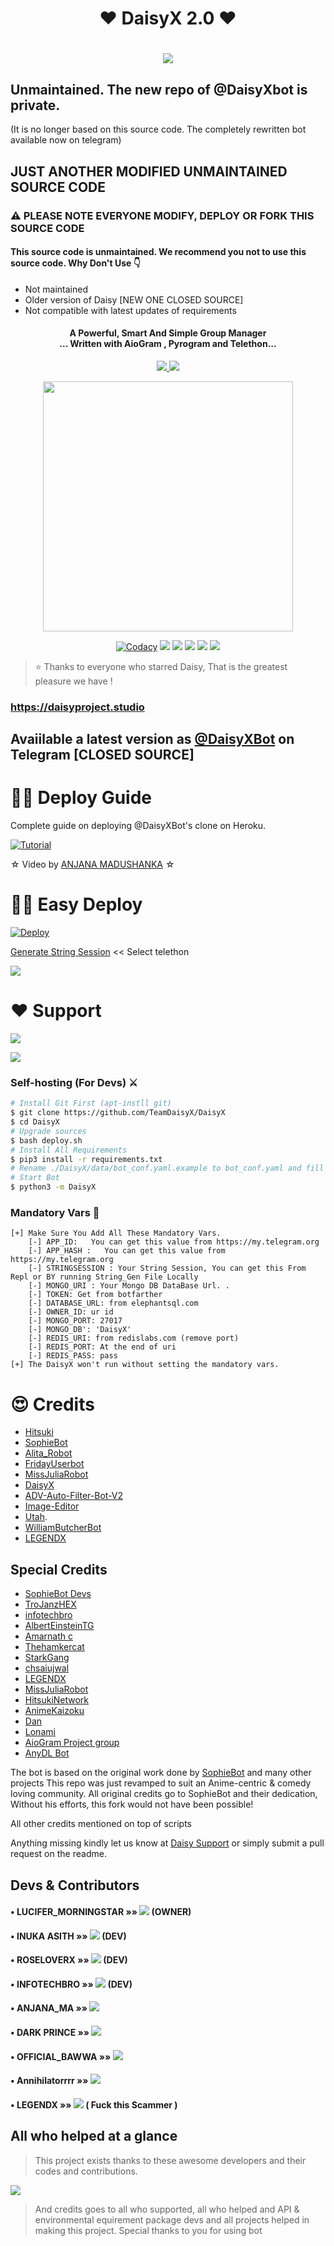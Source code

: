 
<h1 align="center"><b>❤️ DaisyX 2.0  ❤️</b></h1>

# <p align="center"><a href="https://github.com/TeamDaisyX/DaisyX"><img src="https://github-readme-stats.vercel.app/api/pin?username=TeamDaisyX&show_icons=true&theme=dracula&hide_border=true&repo=DaisyX"></a></p>
<p align="center">


## Unmaintained. The new repo of @DaisyXbot is private. 
(It is no longer based on this source code. The completely rewritten bot available now on telegram)

## JUST ANOTHER MODIFIED UNMAINTAINED SOURCE CODE
### ⚠️ PLEASE NOTE EVERYONE MODIFY, DEPLOY OR FORK THIS SOURCE CODE
#### This source code is unmaintained. We recommend you not to use this source code. Why Don't Use 👇
- Not maintained
- Older version of Daisy [NEW ONE CLOSED SOURCE]
- Not compatible with latest updates of requirements


<h4 align="center">A Powerful, Smart And Simple Group Manager <br> ... Written with AioGram , Pyrogram and Telethon...</h4>
<p align='center'>
  <a href="https://www.python.org/" alt="made-with-python"> <img src="https://img.shields.io/badge/Made%20with-Python-1f425f.svg?style=flat-square&logo=python&color=blue" /> </a>
  <a href="https://github.com/TeamDaisyX/DaisyX-v2/graphs/commit-activity" alt="Maintenance"> <img src="https://img.shields.io/badge/Maintained%3F-yes-green.svg?style=flat-square" /> </a>
</p>

<p align="center"><a href="https://t.me/DaisySupport_Official"><img src="https://telegra.ph/file/23448c98735bd81df47e7.jpg" width="400"></a></p>
<p align="center">
    <a href="https://app.codacy.com/manual/teamdaisyx/daisyx/dashboard"> <img src="https://img.shields.io/codacy/grade/4d58f2a402b54aed8a7d95f7add45a81?color=brightgreen&logo=codacy&logoColor=green&style=for-the-badge" alt="Codacy" /></a>
    <a href="https://github.com/teamdaisyx/daisyx"> <img src="https://img.shields.io/github/repo-size/teamdaisyx/daisyx?color=orange&logo=github&logoColor=green&style=for-the-badge" /></a>
    <a href="https://github.com/teamdaisyx/daisyx/commits/inukaasith"> <img src="https://img.shields.io/github/last-commit/teamdaisyx/daisyx?color=brown&logo=github&logoColor=green&style=for-the-badge" /></a>
    <a href="https://github.com/teamdaisyx/daisyx/issues"> <img src="https://img.shields.io/github/issues/teamdaisyx/daisyx?color=blueviolet&logo=github&logoColor=green&style=for-the-badge" /></a>
    <a href="https://github.com/teamdaisyx/daisyx/network/members"> <img src="https://img.shields.io/github/forks/teamdaisyx/daisyx?color=red&logo=github&logoColor=green&style=for-the-badge" /></a>  
    <a href="https://pypi.org/project/Telethon/"> <img src="https://img.shields.io/pypi/v/telethon?color=yellow&label=telethon&logo=python&logoColor=green&style=for-the-badge" /></a>
</p>

> ⭐️ Thanks to everyone who starred Daisy, That is the greatest pleasure we have !

### https://daisyproject.studio
## Avaiilable a latest version as  [@DaisyXBot](https://t.me/daisyxbot) on Telegram [CLOSED SOURCE]

# 🧙‍♀️ Deploy Guide
Complete guide on deploying @DaisyXBot's clone on Heroku.

[![Tutorial](https://yt-embed.herokuapp.com/embed?v=yar61k_hEHQ)](https://www.youtube.com/watch?v=yar61k_hEHQ)

☆ Video by [ANJANA MADUSHANKA](https://www.youtube.com/channel/UCApXYZNiMdW6UG48-syX7wQ) ☆


# 🏃‍♂️ Easy Deploy 
[![Deploy](https://www.herokucdn.com/deploy/button.svg)](https://heroku.com/deploy?template=https://github.com/log-afk-xD/DaisyX.git)

[Generate String Session](https://replit.com/@SpEcHiDe/GenerateStringSession)  << Select telethon

<a href="https://www.youtube.com/watch?v=yar61k_hEHQ"><img src="https://img.shields.io/badge/How%20To-Deploy-red.svg?logo=Youtube"></a>

# ❤️ Support
<a href="https://t.me/DaisySupport_Official"><img src="https://img.shields.io/badge/Join-Telegram%20Channel-red.svg?logo=Telegram"></a>

<a href="https://t.me/DaisyXupdates"><img src="https://img.shields.io/badge/Join-Telegram%20Group-blue.svg?logo=telegram"></a>

### Self-hosting (For Devs) ⚔
```sh
# Install Git First (apt-instll git)
$ git clone https://github.com/TeamDaisyX/DaisyX
$ cd DaisyX
# Upgrade sources
$ bash deploy.sh
# Install All Requirements 
$ pip3 install -r requirements.txt
# Rename ./DaisyX/data/bot_conf.yaml.example to bot_conf.yaml and fill
# Start Bot 
$ python3 -m DaisyX
```

### Mandatory Vars 📒
```
[+] Make Sure You Add All These Mandatory Vars. 
    [-] APP_ID:   You can get this value from https://my.telegram.org
    [-] APP_HASH :   You can get this value from https://my.telegram.org
    [-] STRINGSESSION : Your String Session, You can get this From Repl or BY running String_Gen File Locally
    [-] MONGO_URI : Your Mongo DB DataBase Url. .
    [-] TOKEN: Get from botfarther
    [-] DATABASE_URL: from elephantsql.com
    [-] OWNER_ID: ur id
    [-] MONGO_PORT: 27017
    [-] MONGO_DB': 'DaisyX'
    [-] REDIS_URI: from redislabs.com (remove port)
    [-] REDIS_PORT: At the end of uri
    [-] REDIS_PASS: pass
[+] The DaisyX won't run without setting the mandatory vars.
```

# 😍 Credits

 - [Hitsuki](https://github.com/HitsukiNetwork/Hitsukix)
 - [SophieBot](https://gitlab.com/SophieBot/sophie)
 - [Alita_Robot](https://github.com/DivideProjects/Alita_Robot/)
 - [FridayUserbot](https://github.com/DevsExpo/FridayUserbot)
 - [MissJuliaRobot](https://github.com/MissJuliaRobot/MissJuliaRobot)
 - [DaisyX](https://github.com/teamdaisyx/daisy-x)
 - [ADV-Auto-Filter-Bot-V2](https://github.com/AlbertEinsteinTG/Adv-Auto-Filter-Bot-V2)
 - [Image-Editor](https://github.com/TroJanzHEX/Image-Editor/)
 - [Utah](https://github.com/minatouzuki/utah).
 - [WilliamButcherBot](https://github.com/thehamkercat/WilliamButcherBot)
 - [LEGENDX](https://github.com/LEGENDXOP/LEGEND-X)

## Special Credits
- [SophieBot Devs](https://gitlab.com/SophieBot)
- [TroJanzHEX](https://github.com/TroJanzHEX)
- [infotechbro](https://github.com/infotechbro/)
- [AlbertEinsteinTG](https://github.com/AlbertEinsteinTG)
- [Amarnath c](https://github.com/Amarnathcdj)
- [Thehamkercat](https://github.com/thehamkercat)
- [StarkGang](https://github.com/StarkGang)
- [chsaiujwal](https://github.com/chsaiujwal)
- [LEGENDX](https://github.com/LEGENDXOP) 
- [MissJuliaRobot](https://github.com/MissJuliaRobot) 
- [HitsukiNetwork](https://github.com/HitsukiNetwork) 
- [AnimeKaizoku](https://github.com/AnimeKaizoku) 
- [Dan](https://github.com/delivrance) 
- [Lonami](https://github.com/Lonami) 
- [AioGram Project group](https://github.com/aiogram) 
- [AnyDL Bot](https://github.com/SpEcHiDe/AnyDLBot)

The bot is based on the original work done by [SophieBot](https://gitlab.com/SophieBot/sophie) and many other projects
This repo was just revamped to suit an Anime-centric & comedy loving community. All original credits go to SophieBot and their dedication, Without his efforts, this fork would not have been possible!

All other credits mentioned on top of scripts

Anything missing kindly let us know at [Daisy Support](https://t.me/DaisySupport_Official) or simply submit a pull request on the readme.


## Devs & Contributors

#### • LUCIFER_MORNINGSTAR    »»  <a href="https://github.com/lucifeermorningstar" alt="lucifeermorningstar"> <img src="https://img.shields.io/badge/lucifeermorningstar-90302f?logo=github" /></a> (OWNER)
#### • INUKA ASITH    »»  <a href="https://github.com/InukaAsith" alt="InukaAsith"> <img src="https://img.shields.io/badge/InukaAsith-107D8D?logo=github" /></a> (DEV)
#### • ROSELOVERX  »»  <a href="https://github.com/Amarnathcdj" alt="RoseLoverX"> <img src="https://img.shields.io/badge/RoseLoverX-82CAFA?logo=github" /></a> (DEV)
#### • INFOTECHBRO  »»  <a href="https://github.com/infotechbro" alt="infotechbro"> <img src="https://img.shields.io/badge/infotechbro-82CAFA?logo=github" /></a> (DEV)
#### • ANJANA_MA »»  <a href="https://github.com/Anjana_ma" alt="Anjana"> <img src="https://img.shields.io/badge/Anjana-30302f?logo=github" /></a>
#### • DARK PRINCE »»  <a href="https://github.com/Mr-Dark-Prince" alt="DarkPrince"> <img src="https://img.shields.io/badge/DarkPrince-95B9C7?logo=github" /></a>
#### • OFFICIAL_BAWWA    »»  <a href="https://github.com/Official_Bawwa" alt="Official_Bawwa"> <img src="https://img.shields.io/badge/Official_Bawwa-90302f?logo=github" /></a>
#### • Annihilatorrrr   »»  <a href="https://github.com/annihilatorrrr" alt="annihilatorrrr"> <img src="https://img.shields.io/badge/annihilatorrrr-E9E1E9?logo=github" /></a>
#### • LEGENDX     »»  <a href="https://github.com/legendXOp" alt="LegendXOp"> <img src="https://img.shields.io/badge/LegendX-92CALA?logo=github" /></a> ( Fuck this Scammer ) 


## All who helped at a glance 

> This project exists thanks to these awesome developers and their codes and contributions.

<a href="https://github.com/TeamDaisyX/DaisyX/graphs/contributors"><img src="https://opencollective.com/teamdaisyxdaisy/contributors.svg?width=890&button=false" /></a>

> And credits goes to all who supported, all who helped and API & environmental equirement package devs and all projects helped in making this project.
> Special thanks to you for using bot

